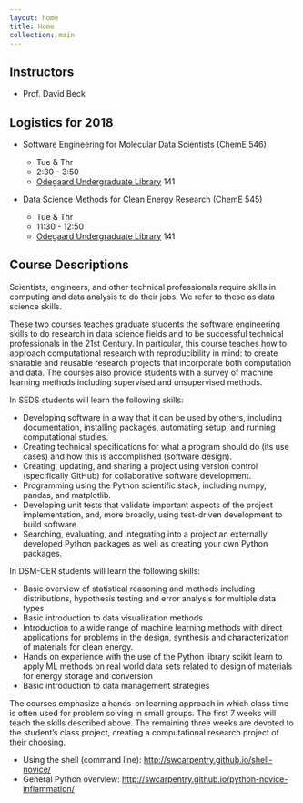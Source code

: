 ```yaml
---
layout: home
title: Home
collection: main
---
```


## Instructors

- Prof. David Beck


## Logistics for 2018

- Software Engineering for Molecular Data Scientists (ChemE 546)
    - Tue & Thr
    - 2:30 - 3:50
    - [Odegaard Undergraduate Library](http://uw.edu/maps?oug) 141

- Data Science Methods for Clean Energy Research (ChemE 545)
    - Tue & Thr
    - 11:30 - 12:50
    - [Odegaard Undergraduate Library](http://uw.edu/maps?oug) 141


## Course Descriptions

Scientists, engineers, and other technical professionals require skills in computing and data analysis to do their jobs. We refer to these as data science skills.

These two courses teaches graduate students the software engineering skills to do research in data science fields and to be successful technical professionals in the 21st Century. In particular, this course teaches how to approach computational research with reproducibility in mind: to create sharable and reusable research projects that incorporate both computation and data.  The courses also provide students with a survey of machine learning methods including supervised and unsupervised methods.

In SEDS students will learn the following skills:

- Developing software in a way that it can be used by others, including documentation, installing packages, automating setup, and running computational studies.
- Creating technical specifications for what a program should do (its use cases) and how this is accomplished (software design).
- Creating, updating, and sharing a project using version control (specifically GitHub) for collaborative software development.
- Programming using the Python scientific stack, including numpy, pandas, and matplotlib.
- Developing unit tests that validate important aspects of the project implementation, and, more broadly, using test-driven development to build software.
- Searching, evaluating, and integrating into a project an externally developed Python packages as well as creating your own Python packages.

In DSM-CER students will learn the following skills: 

- Basic overview of statistical reasoning and methods including distributions, hypothesis testing and error analysis for multiple data types
- Basic introduction to data visualization methods
- Introduction to a wide range of machine learning methods with direct applications for problems in the design, synthesis and characterization of materials for clean energy.
- Hands on experience with the use of the Python library scikit learn to apply ML methods on real world data sets related to design of materials for energy storage and conversion 
- Basic introduction to data management strategies 

The courses emphasize a hands-on learning approach in which class time is often used for problem solving in small groups. The first 7 weeks will teach the skills described above. The remaining three weeks are devoted to the student’s class project, creating a computational research project of their choosing.

- Using the shell (command line): http://swcarpentry.github.io/shell-novice/
- General Python overview: http://swcarpentry.github.io/python-novice-inflammation/

<div class="home">

<!-- Following will add blog links to the index page:

  <h2 class="page-heading">Posts</h1>

  <ul class="post-list">
    {% for post in site.posts %}
      <li>
        <span class="post-meta">{{ post.date | date: "%b %-d, %Y" }}</span>

        <h3>
          <a class="post-link" href="{{ post.url | prepend: site.baseurl }}">{{ post.title }}</a>
        </h3>
      </li>
    {% endfor %}
  </ul>

  <p class="rss-subscribe">subscribe <a href="{{ "/feed.xml" | prepend: site.baseurl }}">via RSS</a></p>

-->

</div>
